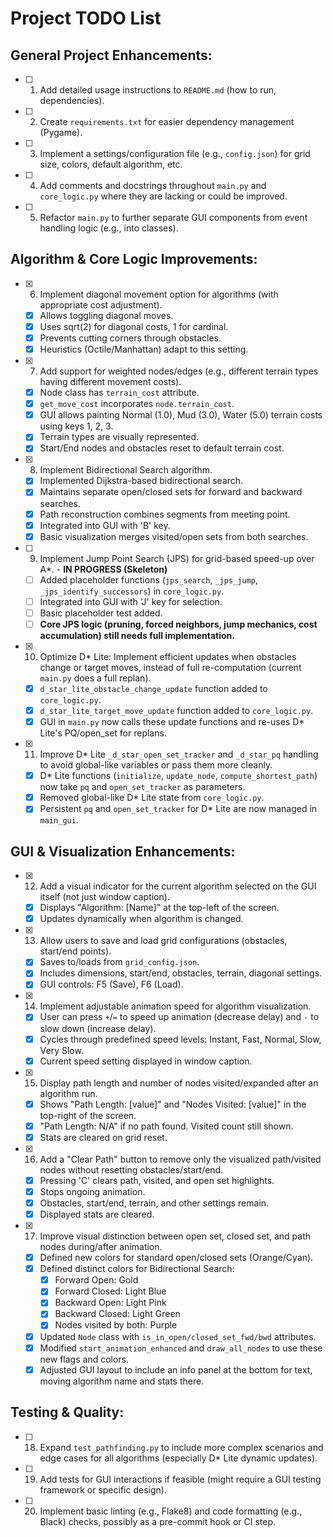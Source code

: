 # Project TODO List

## General Project Enhancements:
- [ ] 1. Add detailed usage instructions to `README.md` (how to run, dependencies).
- [ ] 2. Create `requirements.txt` for easier dependency management (Pygame).
- [ ] 3. Implement a settings/configuration file (e.g., `config.json`) for grid size, colors, default algorithm, etc.
- [ ] 4. Add comments and docstrings throughout `main.py` and `core_logic.py` where they are lacking or could be improved.
- [ ] 5. Refactor `main.py` to further separate GUI components from event handling logic (e.g., into classes).

## Algorithm & Core Logic Improvements:
- [x] 6. Implement diagonal movement option for algorithms (with appropriate cost adjustment).
    - [x] Allows toggling diagonal moves.
    - [x] Uses sqrt(2) for diagonal costs, 1 for cardinal.
    - [x] Prevents cutting corners through obstacles.
    - [x] Heuristics (Octile/Manhattan) adapt to this setting.
- [x] 7. Add support for weighted nodes/edges (e.g., different terrain types having different movement costs).
    - [x] Node class has `terrain_cost` attribute.
    - [x] `get_move_cost` incorporates `node.terrain_cost`.
    - [x] GUI allows painting Normal (1.0), Mud (3.0), Water (5.0) terrain costs using keys 1, 2, 3.
    - [x] Terrain types are visually represented.
    - [x] Start/End nodes and obstacles reset to default terrain cost.
- [x] 8. Implement Bidirectional Search algorithm.
    - [x] Implemented Dijkstra-based bidirectional search.
    - [x] Maintains separate open/closed sets for forward and backward searches.
    - [x] Path reconstruction combines segments from meeting point.
    - [x] Integrated into GUI with 'B' key.
    - [x] Basic visualization merges visited/open sets from both searches.
- [ ] 9. Implement Jump Point Search (JPS) for grid-based speed-up over A*. - **IN PROGRESS (Skeleton)**
    - [ ] Added placeholder functions (`jps_search`, `_jps_jump`, `_jps_identify_successors`) in `core_logic.py`.
    - [ ] Integrated into GUI with 'J' key for selection.
    - [ ] Basic placeholder test added.
    - [ ] **Core JPS logic (pruning, forced neighbors, jump mechanics, cost accumulation) still needs full implementation.**
- [x] 10. Optimize D* Lite: Implement efficient updates when obstacles change or target moves, instead of full re-computation (current `main.py` does a full replan).
    - [x] `d_star_lite_obstacle_change_update` function added to `core_logic.py`.
    - [x] `d_star_lite_target_move_update` function added to `core_logic.py`.
    - [x] GUI in `main.py` now calls these update functions and re-uses D* Lite's PQ/open_set for replans.
- [x] 11. Improve D* Lite `_d_star_open_set_tracker` and `_d_star_pq` handling to avoid global-like variables or pass them more cleanly.
    - [x] D* Lite functions (`initialize`, `update_node`, `compute_shortest_path`) now take `pq` and `open_set_tracker` as parameters.
    - [x] Removed global-like D* Lite state from `core_logic.py`.
    - [x] Persistent `pq` and `open_set_tracker` for D* Lite are now managed in `main_gui`.

## GUI & Visualization Enhancements:
- [x] 12. Add a visual indicator for the current algorithm selected on the GUI itself (not just window caption).
    - [x] Displays "Algorithm: [Name]" at the top-left of the screen.
    - [x] Updates dynamically when algorithm is changed.
- [x] 13. Allow users to save and load grid configurations (obstacles, start/end points).
    - [x] Saves to/loads from `grid_config.json`.
    - [x] Includes dimensions, start/end, obstacles, terrain, diagonal settings.
    - [x] GUI controls: F5 (Save), F6 (Load).
- [x] 14. Implement adjustable animation speed for algorithm visualization.
    - [x] User can press `+`/`=` to speed up animation (decrease delay) and `-` to slow down (increase delay).
    - [x] Cycles through predefined speed levels: Instant, Fast, Normal, Slow, Very Slow.
    - [x] Current speed setting displayed in window caption.
- [x] 15. Display path length and number of nodes visited/expanded after an algorithm run.
    - [x] Shows "Path Length: [value]" and "Nodes Visited: [value]" in the top-right of the screen.
    - [x] "Path Length: N/A" if no path found. Visited count still shown.
    - [x] Stats are cleared on grid reset.
- [x] 16. Add a "Clear Path" button to remove only the visualized path/visited nodes without resetting obstacles/start/end.
    - [x] Pressing 'C' clears path, visited, and open set highlights.
    - [x] Stops ongoing animation.
    - [x] Obstacles, start/end, terrain, and other settings remain.
    - [x] Displayed stats are cleared.
- [x] 17. Improve visual distinction between open set, closed set, and path nodes during/after animation.
    - [x] Defined new colors for standard open/closed sets (Orange/Cyan).
    - [x] Defined distinct colors for Bidirectional Search:
        - [x] Forward Open: Gold
        - [x] Forward Closed: Light Blue
        - [x] Backward Open: Light Pink
        - [x] Backward Closed: Light Green
        - [x] Nodes visited by both: Purple
    - [x] Updated `Node` class with `is_in_open/closed_set_fwd/bwd` attributes.
    - [x] Modified `start_animation_enhanced` and `draw_all_nodes` to use these new flags and colors.
    - [x] Adjusted GUI layout to include an info panel at the bottom for text, moving algorithm name and stats there.

## Testing & Quality:
- [ ] 18. Expand `test_pathfinding.py` to include more complex scenarios and edge cases for all algorithms (especially D* Lite dynamic updates).
- [ ] 19. Add tests for GUI interactions if feasible (might require a GUI testing framework or specific design).
- [ ] 20. Implement basic linting (e.g., Flake8) and code formatting (e.g., Black) checks, possibly as a pre-commit hook or CI step.
